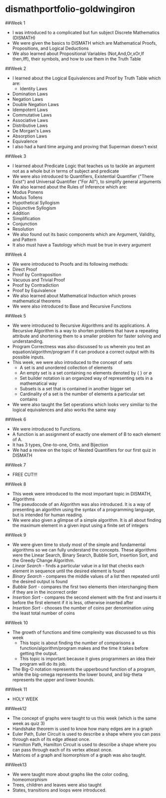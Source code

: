 # dismathportfolio-goldwingiron

##Week 1
- I was introduced to a complicated but fun subject Discrete Mathematics (DISMATH)
- We were given the basics to DISMATH which are Mathematical Proofs, Propositions, and Logical Deductions
- We also learned about Propositional Variables (Not,And,Or,xOr,If then,Iff), their symbols, and how to use them in the Truth Table

##Week 2
- I learned about the Logical Equivalences and Proof by Truth Table which are:
  - Identity Laws
 - Domination Laws
 - Negation Laws
 - Double Negation Laws
 - Idempotent Laws
 - Commutative Laws
 - Associative Laws
 - Distributive Laws
 - De Morgan's Laws
 - Absorption Laws
 - Equivalence
- I also had a hard time arguing and proving that Superman doesn't exist

##Week 3
- I learned about Predicate Logic that teaches us to tackle an argument not as a whole but in terms of subject and predicate
- We were also introduced to Quantifiers, Existential Quantifier ("There Exist") and Universal Quantifier ("For All"), to simplify general arguments 
- We also learned about the Rules of Inference which are:
 - Modus Ponens 
 - Modus Tollens 
 - Hypothetical Syllogism
 - Disjunctive Syllogism
 - Addition
 - Simplification
 - Conjunction
 - Resolution
- We also found out its basic components which are Argument, Validity, and Pattern
- It also must have a Tautology which must be true in every argument

##Week 4
- We were introduced to Proofs and its following methods:
 - Direct Proof
 - Proof by Contraposition
 - Vacuous and Trivial Proof
 - Proof by Contradiction
 - Proof by Equivalence
- We also learned about Mathematical Induction which proves mathematical theorems
- We were also introduced to Base and Recursive Functions

 
##Week 5
- We were introduced to Recursive Algorithms and its applications. A Recursive Algorithm is a way to shorten problems that have a repeating attribute and shortening them to a smaller problem for faster solving and understanding.
- Program Correctness was also discussed to us wherein you test an equation/algorithm/program if it can produce a correct output with its possible inputs.
- This week, we were also introduced to the concept of sets
  - A set is and unordered collection of elements
  - An empty set is a set containing no elements denoted by { } or ∅
  - Set builder notation is an organized way of representing sets in a mathematical way
  - Subsets is a set that is contained in another bigger set
  - Cardinality of a set is the number of elements a particular set contains
- We were also taught the Set operations which looks very similiar to the logical equivalences and also works the same way

##Week 6
- We were introduced to Functions.
- A function is an assignment of exactly one element of B to each element of A.
- It has 3 types, One-to-one, Onto, and Bijection
- We had a review on the topic of Nested Quantifiers for our first quiz in DISMATH


##Week 7
- FREE CUT!!!


##Week 8
- This week were introduced to the most important topic in DISMATH, Algorithms
- The pseudocode of an Algorithm was also introduced. It is a way of presenting an algorithm using the syntax of a programming language, but is intended for human reading.
- We were also given a glimpse of a simple algorithm. It is all about finding the maximum element in a given input using a finite set of integers


##Week 9
- We were given time to study most of the simple and fundamental algorithms so we can fully understand the concepts. These algorithms were the Linear Search, Binary Search, Bubble Sort, Insertion Sort, and the Greedy Change Algorithm.
 - *Linear Search* - finds a particular value in a list that checks each element in sequence until the desired element is found
 - *Binary Search* - compares the middle values of a list then repeated until the desired output is found
 - *Bubble Sort* - compares the first two elements then interchanging them if they are in the incorrect order
 - *Insertion Sort* - compares the second element with the first and inserts it before the first element if it is less, otherwise inserted after
 - *Insertion Sort* - chooses the number of coins per denomination using the least total number of coins

##Week 10
- The growth of functions and time complexity was discussed to us this week
  - This topic is about finding the number of comparisons a function/algorithm/program makes and the time it takes before getting the output.
  - This topic is important because it gives programmers an idea their program will do its job.
- The Big-O notation represents the upperbound function of a program, while the big-omega represents the lower bound, and big-theta represents the upper and lower bounds. 
 
##Week 11
 - HOLY WEEK
 
##Week12
- The concept of graphs were taught to us this week (which is the same week as quiz 3)
- Handshake theorem is used to know how many edges are in a graph
- Euler Path, Euler Circuit is used to describe a shape where you can pass through each of its edge atleast once.
- Hamilton Path, Hamilton Circuit is used to describe a shape where you can pass through each of its vertex atleast once.
- Matrices of a graph and Isomorphism of a graph was also taught.

##Week13
- We were taught more about graphs like the color coding, homeomorphism
- Trees, children and leaves were also taught
- States, transitions and loops were introduced.



 








